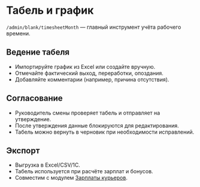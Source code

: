 # Табель и график

`/admin/blank/timesheetMonth` — главный инструмент учёта рабочего времени.

## Ведение табеля

- Импортируйте график из Excel или создайте вручную.
- Отмечайте фактический выход, переработки, опоздания.
- Добавляйте комментарии (например, причина отсутствия).

## Согласование

- Руководитель смены проверяет табель и отправляет на утверждение.
- После утверждения данные блокируются для редактирования.
- Табель можно вернуть в черновик при необходимости исправлений.

## Экспорт

- Выгрузка в Excel/CSV/1С.
- Табель используется при расчёте зарплат и бонусов.
- Совместим с модулем [Зарплаты курьеров](../settings/drivers-salaries.md).
